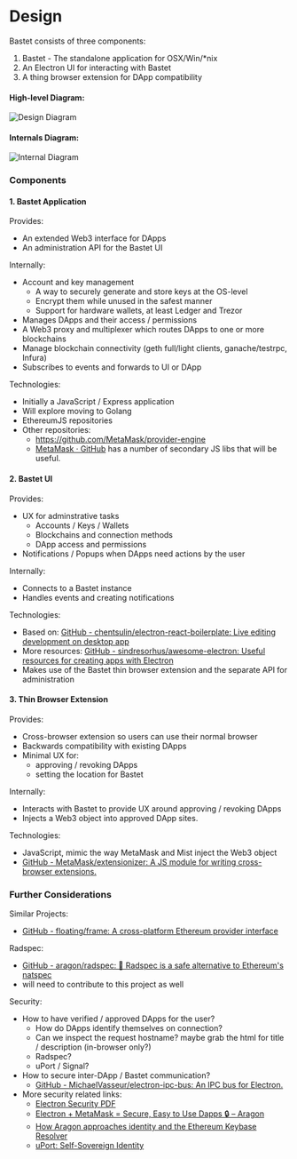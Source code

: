 # Design

Bastet consists of three components:

1. Bastet - The standalone application for OSX/Win/\*nix
2. An Electron UI for interacting with Bastet
3. A thing browser extension for DApp compatibility

#### High-level Diagram:

![Design Diagram](https://github.com/verdverm/nest/raw/master/grants/Bastet/bastet--high-level.png)


#### Internals Diagram:

![Internal Diagram](https://github.com/verdverm/nest/raw/master/grants/Bastet/bastet--internal.png)


### Components

#### 1. Bastet Application

Provides:

- An extended Web3 interface for DApps
- An administration API for the Bastet UI

Internally:

- Account and key management
    - A way to securely generate and store keys at the OS-level
    - Encrypt them while unused in the safest manner
    - Support for hardware wallets, at least Ledger and Trezor
- Manages DApps and their access / permissions
- A Web3 proxy and multiplexer which routes DApps to one or more blockchains
- Manage blockchain connectivity (geth full/light clients, ganache/testrpc, Infura)
- Subscribes to events and forwards to UI or DApp

Technologies:

- Initially a JavaScript / Express application
- Will explore moving to Golang
- EthereumJS repositories
- Other repositories:
    - https://github.com/MetaMask/provider-engine
    - [MetaMask · GitHub](https://github.com/MetaMask) has a number of secondary JS libs that will be useful.

#### 2. Bastet UI

Provides:

- UX for adminstrative tasks
    - Accounts / Keys / Wallets
    - Blockchains and connection methods
    - DApp access and permissions
- Notifications / Popups when DApps need actions by the user

Internally:

- Connects to a Bastet instance
- Handles events and creating notifications

Technologies:

- Based on: [GitHub - chentsulin/electron-react-boilerplate: Live editing development on desktop app](https://github.com/chentsulin/electron-react-boilerplate)
- More resources: [GitHub - sindresorhus/awesome-electron: Useful resources for creating apps with Electron](https://github.com/sindresorhus/awesome-electron)
- Makes use of the Bastet thin browser extension and the separate API for administration


#### 3. Thin Browser Extension

Provides:

- Cross-browser extension so users can use their normal browser
- Backwards compatibility with existing DApps
- Minimal UX for:
    - approving / revoking DApps
    - setting the location for Bastet

Internally:

- Interacts with Bastet to provide UX around approving / revoking DApps
- Injects a Web3 object into approved DApp sites.

Technologies:

- JavaScript, mimic the way MetaMask and Mist inject the Web3 object
- [GitHub - MetaMask/extensionizer: A JS module for writing cross-browser extensions.](https://github.com/MetaMask/extensionizer)



### Further Considerations

Similar Projects:

- [GitHub - floating/frame: A cross-platform Ethereum provider interface](https://github.com/floating/frame)

Radspec: 
- [GitHub - aragon/radspec: 🤘 Radspec is a safe alternative to Ethereum's natspec](https://github.com/aragon/radspec)
- will need to contribute to this project as well

Security:

- How to have verified / approved DApps for the user?
    - How do DApps identify themselves on connection?
    - Can we inspect the request hostname? maybe grab the html for title / description (in-browser only?)
    - Radspec?
    - uPort / Signal?
- How to secure inter-DApp / Bastet communication?
    - [GitHub - MichaelVasseur/electron-ipc-bus: An IPC bus for Electron.](https://github.com/MichaelVasseur/electron-ipc-bus)
- More security related links:
    - [Electron Security PDF](https://www.blackhat.com/docs/us-17/thursday/us-17-Carettoni-Electronegativity-A-Study-Of-Electron-Security-wp.pdf)
    - [Electron + MetaMask = Secure, Easy to Use Dapps 🔒 – Aragon](https://blog.aragon.one/electron-metamask-secure-easy-to-use-dapps-5a9987d21034)
    - [How Aragon approaches identity and the Ethereum Keybase Resolver](https://blog.aragon.one/how-aragon-approaches-identity-and-the-ethereum-keybase-resolver-d548133e4a26)
    - [uPort: Self-Sovereign Identity](https://www.uport.me/)